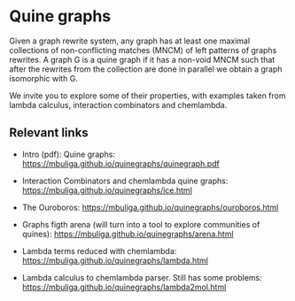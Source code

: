 # Quine graphs

Given a graph rewrite system, any graph has at least one maximal  collections of non-conflicting matches (MNCM) of left patterns of graphs rewrites. A graph G is a quine graph if it has a non-void MNCM such that after the rewrites from the collection are done in parallel we obtain a graph isomorphic with G. 

We invite you to  explore some of their properties, with examples taken from lambda calculus, interaction combinators and chemlambda. 


## Relevant links

- Intro (pdf): Quine graphs: https://mbuliga.github.io/quinegraphs/quinegraph.pdf

- Interaction Combinators and chemlambda quine graphs: https://mbuliga.github.io/quinegraphs/ice.html 

- The Ouroboros: https://mbuliga.github.io/quinegraphs/ouroboros.html

- Graphs figth arena (will turn into a tool to explore communities of quines):  https://mbuliga.github.io/quinegraphs/arena.html

- Lambda terms reduced with chemlambda: https://mbuliga.github.io/quinegraphs/lambda.html 

- Lambda calculus  to chemlambda parser. Still has some problems: https://mbuliga.github.io/quinegraphs/lambda2mol.html 

